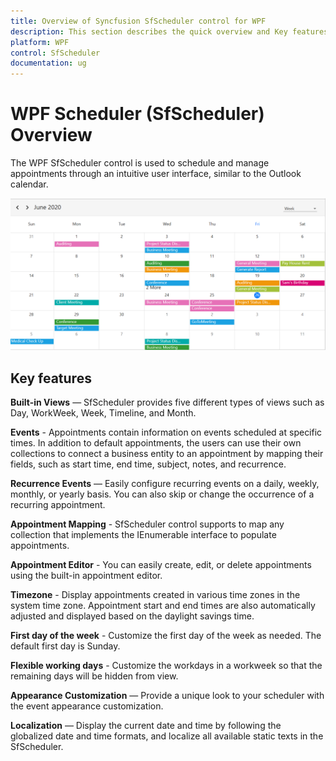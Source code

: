 ```yaml
---
title: Overview of Syncfusion SfScheduler control for WPF
description: This section describes the quick overview and Key features of Scehduler (SfScheduler) control in WPF platform.
platform: WPF
control: SfScheduler
documentation: ug
---
```


# WPF Scheduler (SfScheduler) Overview

The WPF SfScheduler control is used to schedule and manage appointments through an intuitive user interface, similar to the Outlook calendar.

![SfScheduler in WPF](GettingStarted_images/gettingstarted.png)


## Key features

**Built-in Views** — SfScheduler provides five different types of views such as Day, WorkWeek, Week, Timeline, and Month.

**Events** - Appointments contain information on events scheduled at specific times. In addition to default appointments, the users can use their own collections to connect a business entity to an appointment by mapping their fields, such as start time, end time, subject, notes, and recurrence.

**Recurrence Events** — Easily configure recurring events on a daily, weekly, monthly, or yearly basis. You can also skip or change the occurrence of a recurring appointment.

**Appointment Mapping** - SfScheduler control supports to map any collection that implements the IEnumerable interface to populate appointments.

**Appointment Editor** - You can easily create, edit, or delete appointments using the built-in appointment editor.

**Timezone** - Display appointments created in various time zones in the system time zone. Appointment start and end times are also automatically adjusted and displayed based on the daylight savings time.

**First day of the week** - Customize the first day of the week as needed. The default first day is Sunday.

**Flexible working days** - Customize the workdays in a workweek so that the remaining days will be hidden from view.

**Appearance Customization** — Provide a unique look to your scheduler with the event appearance customization.

**Localization** — Display the current date and time by following the globalized date and time formats, and localize all available static texts in the SfScheduler.
